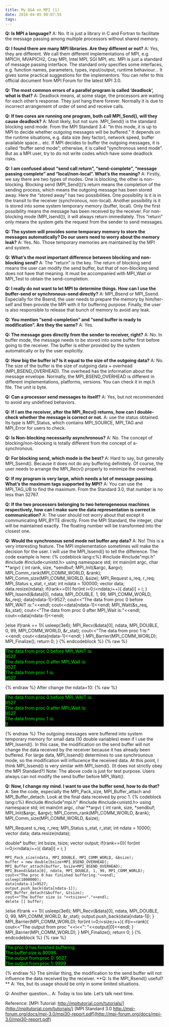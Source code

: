 ```yaml
---
title: My Q&A on MPI (1)
date: 2018-04-05 00:07:55
tags:
---
```


**Q: Is MPI a language?**
A: No. It is just a library in C and Fortran to facilitate the message passing among multiple processors without shared memory.

**Q: I found there are many MPI libraries. Are they different or not?**
A: Yes, they are different. We call them different implementations of MPI, e.g. MPICH, MVAPICH2, Cray MPI, Intel MPI, SGI MPI, etc. MPI is just a standard of message passing interface. The standard only specifies some interfaces, e.g. function names, parameters, types, input/output, runtime behaviour… It gives some practical suggestions for the implementors. You can refer to this official document from MPI Forum for the latest MPI 3.0.

**Q: The most common errors of a parallel program is called ‘deadlock’, what is that?**
A: Deadlock means, at some stage, the processors are waiting for each other’s response. They just hang there forever. Normally it is due to incorrect arrangement of order of send and receive calls.
<!-- more -->
**Q: If two cores are running one program, both call MPI_Send(), will they cause deadlock?**
A: Most likely, but not sure. MPI_Send() is the standard blocking send mode. From the MPI Standard 3.4: “In this mode, it is up to MPI to decide whether outgoing messages will be buffered.” It depends on the runtime situations, e.g. data size (key factor),  network speed, buffer available space… etc. If MPI decides to buffer the outgoing messages, it is called “buffer send mode”; otherwise, it is called “synchronous send mode”. But as a MPI user, try to do not write codes which have some deadlock risks.

**Q: I am confused about “send call return”, “send-complete”, “message passing complete” and “local/non-local”. What’s the meaning?**
A: Firstly, we say there are two types of modes. One is blocking, the other is non-blocking. Blocking send (MPI_Send())’s return means the completion of the sending process, which means the outgoing message has been stored away. Here the “stored away” has two possibilities. One possibility is it is in the transit to the receiver (synchronous, non-local). Another possibility is it is stored into some system temporary memory (buffer, local). Only the first possibility means the message has been received by the receiver. 
For non-blocking mode (MPI_Isend()), it will always return immediately. This “return” only means the system gets the request from the sender to send messages.

**Q: The system will provides some temporary memory to store the messages automatically? Do our users need to worry about the memory leak?**
A: Yes. No. Those temporary memories are maintained by the MPI and system.

**Q: What’s the most important difference between blocking and non-blocking send?**
A: The “return” is the key. The return of blocking send means the user can modify the send buffer, but that of non-blocking send does not have that meaning. It must be accompanied with MPI_Wait or MPI_Test to obtain the send-completion.

**Q: I really do not want to let MPI to determine things. How can I use the buffer-send or synchronous-send directly?**
A: MPI_Bsend or MPI_Ssend. Especially for the Bsend, the user needs to prepare the memory by him/her-self and then provide the MPI with it for buffering purpose. Finally, the user is also responsible to release that bunch of memory to avoid any leak.

**Q: You mention “send-completion” and “send buffer is ready to modification”. Are they the same?**
A: Yes.

**Q: The message goes directly from the sender to receiver, right?**
A: No. In buffer mode, the message needs to be stored into some buffer first before going to the receiver. The buffer is either provided by the system automatically or by the user explicitly.

**Q: How big the buffer is? Is it equal to the size of the outgoing data?**
A: No. The size of the buffer is the size of outgoing data + overhead (MPI_BSEND_OVERHEAD). The overhead has the information about the message envelope. Normally, the MPI_BSEND_OVERHEAD is different in different implementations, platforms, versions. You can check it in mpi.h file. The unit is byte.

**Q: Can a processor send messages to itself?**
A: Yes, but not recommended to avoid any undefined behaviors.

**Q: If I am the receiver, after the MPI_Recv() returns, how can I double-check whether the message is correct or not.**
A: use the status obtained. Its type is MPI_Status, which contains MPI_SOURCE, MPI_TAG and MPI_Error for users to check.

**Q: Is Non-blocking necessarily asynchronous?**
A: No. The concept of blocking/non-blocking is totally different from the concept of a-synchronous.

**Q: For blocking send, which mode is the best?**
A: Hard to say, but generally MPI_Ssend(). Because it does not do any buffering definitely. Of course, the user needs to arrange the MPI_Recv() properly to minimize the overhead.

**Q: If my program is very large, which needs a lot of message passing. What’s the maximum tags supported by MPI?**
A: You can use the MPI_TAG_UB to find the maximum. From the Standard 3.0, that number is no less than 32767.

**Q: If the two processors belonging to two heterogeneous machines respectively, how can I make sure the data representation is correct in communication?**
A: The user should not worry about that except it communicating MPI_BYTE directly. From the MPI Standard, the integer, char will be maintained exactly. The floating number will be transformed into the closest one.

**Q: Would the synchronous send mode not buffer any data?**
A: No! This is a very interesting feature. The MPI implementation sometimes will make the decision for the user. I will use the MPI_Issend() to tell the difference. The code example is here:
{% codeblock lang:c%}
#include<iostream>
#include"mpi.h"
#include<vector>
#include<unistd.h>
using namespace std;
int main(int argc, char **argv)
{
  int rank, size, *sendbuf;
  MPI_Init(&argc, &argv);
  MPI_Comm_rank(MPI_COMM_WORLD, &rank);
  MPI_Comm_size(MPI_COMM_WORLD, &size);
  MPI_Request s_req, r_req;
  MPI_Status s_stat, r_stat;
  int ndata = 100000;
  vector<double> data;
  data.resize(ndata);
  if(rank==0){
    for(int i=0;i<ndata;i++){
      data[i] = i;
    }
    MPI_Issend(&data[0], ndata, MPI_DOUBLE, 1, 99, MPI_COMM_WORLD, &s_req);
    data[ndata-1]=9527;
    cout<<"The data from proc 0 before MPI_WAIT is:"<<endl;
    cout<<data[ndata-1]<<endl;
    MPI_Wait(&s_req, &s_stat);
    cout<<"The data from proc 0 after MPI_Wait is:"<<endl;
    cout<<data[ndata-1]<<endl;
    
  }else if(rank == 1){
    usleep(3e6);
    MPI_Recv(&data[0], ndata, MPI_DOUBLE, 0, 99, MPI_COMM_WORLD, &r_stat);
    cout<<"The data from proc 1 is:"<<endl;
    cout<<data[ndata-1]<<endl;
  }
  MPI_Barrier(MPI_COMM_WORLD);
  MPI_Finalize();
  return 0;
}
{% endcodeblock %}
{% raw %}
<p style="background-color: #000000; color: #00FF00">
The data from proc 0 before MPI_WAIT is:<br>
9527<br>
The data from proc 0 after MPI_Wait is:<br>
9527<br>
The data from proc 1 is:<br>
9527<br>
</p>
{% endraw %}
After change the ndata=10:
{% raw %}
<p style="background-color: #000000; color: #00FF00">
The data from proc 0 before MPI_WAIT is:<br>
9527<br>
The data from proc 0 after MPI_Wait is:<br>
9527<br>
The data from proc 1 is:<br>
9<br>
</p>
{% endraw %}
The outgoing messages were buffered into system temporary memory for small data (10 double variables) even if I use the MPI_Issend(). In this case, the modification on the send buffer will not change the data received by the receiver because it has already been buffered. For large data, MPI_Issend() determines to use synchrounous mode, so the modification will influcence the received data. At this point, I think MPI_Issend() is very similar with MPI_Isend(). (It does not strictly obey the MPI Standard?) Note: The above code is just for test purpose. Users always can not modify the send buffer before MPI_Wait().

**Q: Now, I change my mind. I want to use the buffer send, how to do that?**
A: See the code, especially the MPI_Pack_size, MPI_Buffer_attach and MPI_Buffer_detach. Look at the final data received by proc 1.
{% codeblock lang:c%}
#include<iostream>
#include"mpi.h"
#include<vector>
#include<unistd.h>
using namespace std;
int main(int argc, char **argv)
{
  int rank, size, *sendbuf;
  MPI_Init(&argc, &argv);
  MPI_Comm_rank(MPI_COMM_WORLD, &rank);
  MPI_Comm_size(MPI_COMM_WORLD, &size);

  MPI_Request s_req, r_req;
  MPI_Status s_stat, r_stat;
  int ndata = 10000;
  vector<double> data;
  data.resize(ndata);
  
  double* buffer;
  int bsize, tsize;
  vector<double> output;
  if(rank==0){
    for(int i=0;i<ndata;i++){
      data[i] = i;
    }
    
    MPI_Pack_size(ndata, MPI_DOUBLE, MPI_COMM_WORLD, &bsize);
    buffer = new double[bsize+MPI_BSEND_OVERHEAD];
    MPI_Buffer_attach(buffer, bsize+MPI_BSEND_OVERHEAD);
    MPI_Bsend(&data[0], ndata, MPI_DOUBLE, 1, 99, MPI_COMM_WORLD);
    cout<<"The proc 0 has finished buffering."<<endl;
    usleep(1000000);
    data[ndata-1]=9527;
    output.push_back(data[ndata-1]);
    MPI_Buffer_detach(&buffer, &tsize);
    cout<<"The buffer size is "<<tsize<<"."<<endl; 
    delete [] buffer;
  }else if(rank == 1){
    usleep(3e6);
    MPI_Recv(&data[0], ndata, MPI_DOUBLE, 0, 99, MPI_COMM_WORLD, &r_stat);
    output.push_back(data[ndata-1]);
  }
  MPI_Barrier(MPI_COMM_WORLD);
  for(int i=0;i<size;i++){
    if(i==rank){
      cout<<"The output from proc "<<i<<": "<<output[0]<<endl;
    }
    MPI_Barrier(MPI_COMM_WORLD);
  }
  MPI_Finalize();
  return 0;
}
{% endcodeblock %}
{% raw %}
<p style="background-color: #000000; color: #00FF00">
The proc 0 has finished buffering.<br>
The buffer size is 80096.<br>
The output from proc 0: 9527<br>
The output from proc 1: 9999<br>
</p>
{% endraw %}
The similar thing, the modification to the send buffer will not influence the data received by the receiver.
**Q: Is the MPI_Rsend() useful?**
A: Yes, but its usage should be only in some limited situations.

Q: Another question...
A: Today is too late. Let’s talk next time.

Reference:
[MPI Tutorial: http://mpitutorial.com/tutorials/](http://mpitutorial.com/tutorials/)
[MPI Standard 3.0 http://mpi-forum.org/docs/mpi-3.0/mpi30-report.pdf](http://mpi-forum.org/docs/mpi-3.0/mpi30-report.pdf)

